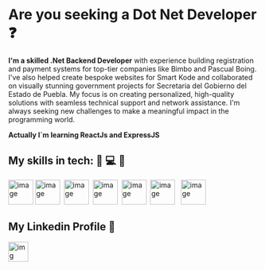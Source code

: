 # Are you seeking a Dot Net Developer :question:

**I'm a skilled .Net Backend Developer** with experience building registration and payment systems for top-tier companies like Bimbo and Pascual Boing. I've also helped create bespoke websites for Smart Kode and collaborated on visually stunning government projects for Secretaria del Gobierno del Estado de Puebla. My focus is on creating personalized, high-quality solutions with seamless technical support and network assistance. I'm always seeking new challenges to make a meaningful impact in the programming world.

**Actually I´m learning ReactJs and ExpressJS**

## My skills in tech: :rocket: :computer: 🚀
<image src="https://user-images.githubusercontent.com/110134629/230747163-6c1e9d71-ecc0-4d10-b85b-ad5d94d93568.png" alt="image" width="50">&nbsp;<image src="https://user-images.githubusercontent.com/110134629/230747177-920108fe-976d-4dc5-b1c3-08b019a64bdf.png" alt="image" width="50">&nbsp;&nbsp;<image src="https://user-images.githubusercontent.com/110134629/230747183-7de8e9ff-159e-49d8-af7a-27cc3fa4682d.png" alt="image" width="50">&nbsp;&nbsp;<image src="https://user-images.githubusercontent.com/110134629/230747215-b9488223-2a6a-4a6d-8ee2-fea14391d4b2.png" alt="image" width="50">&nbsp;&nbsp;<image src="https://user-images.githubusercontent.com/110134629/230747231-876a1444-e168-4006-8fb5-28022e1db18f.png" alt="image" width="50">&nbsp;&nbsp;<image src="https://user-images.githubusercontent.com/110134629/230747407-3750ecb0-75b8-4fdd-88f2-823231d2609d.png" alt="image" width="50">&nbsp;&nbsp;&nbsp;<image src="https://user-images.githubusercontent.com/110134629/230748014-b2706ec3-def4-4ab5-aab2-9750bbae9e15.png" alt="image" width="50">

## My Linkedin Profile :wave:
  
<image src="https://user-images.githubusercontent.com/110134629/230747440-86e0f88e-4872-48a9-a4c2-bc42245a3559.png" alt="img" width="40" href="https://www.linkedin.com/in/javier-mar%C3%ADn-garc%C3%ADa-2a81a2245/">
